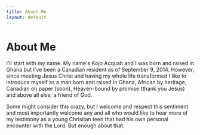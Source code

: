 ```yaml
---
title: About Me
layout: default
---
```


# About Me

I'll start with my name. My name's Kojo Acquah and I was born and raised in Ghana
but I've been a Canadian resident as of September 9, 2014. However, since meeting
Jesus Christ and having my whole life transformed I like to introduce myself as
a man born and raised in Ghana, African by heritage, Canadian on paper (soon),
Heaven-bound by promise (thank you Jesus) and above all else, a friend of God.

Some might consider this crazy, but I welcome and respect this sentiment and most
importantly welcome any and all who would like to hear more of my testimony as
a young Chrisitan teen that had his own personal encounter with the Lord. But
enough about that.
